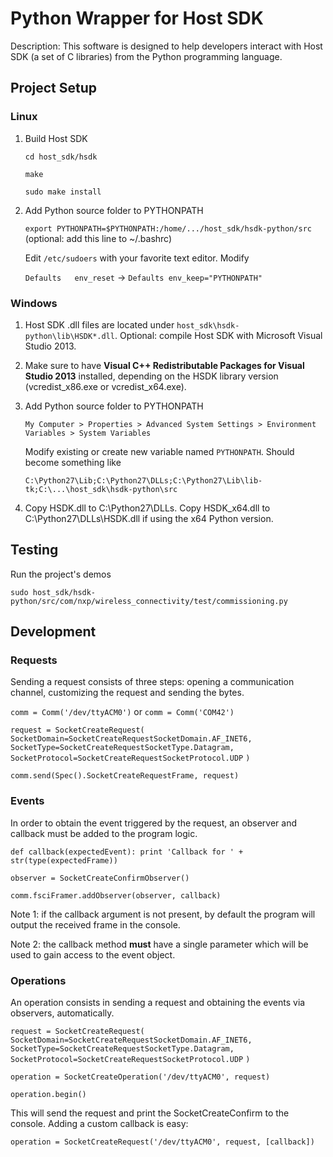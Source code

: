 # Python Wrapper for Host SDK

Description: This software is designed to help developers interact with Host SDK (a set of C libraries) from the Python programming language.

## Project Setup

### Linux
1. Build Host SDK

    `cd host_sdk/hsdk`

    `make`

    `sudo make install`

2. Add Python source folder to PYTHONPATH

    `export PYTHONPATH=$PYTHONPATH:/home/.../host_sdk/hsdk-python/src` (optional: add this line to ~/.bashrc)

    Edit `/etc/sudoers` with your favorite text editor. Modify

    `Defaults	env_reset` -> `Defaults	env_keep="PYTHONPATH"`

### Windows
1. Host SDK .dll files are located under `host_sdk\hsdk-python\lib\HSDK*.dll`. Optional: compile Host SDK with Microsoft Visual Studio 2013.

2. Make sure to have __Visual C++ Redistributable Packages for Visual Studio 2013__ installed, depending on the HSDK library version (vcredist_x86.exe or vcredist_x64.exe).

3. Add Python source folder to PYTHONPATH

    `My Computer > Properties > Advanced System Settings > Environment Variables > System Variables`

    Modify existing or create new variable named `PYTHONPATH`. Should become something like

    `C:\Python27\Lib;C:\Python27\DLLs;C:\Python27\Lib\lib-tk;C:\...\host_sdk\hsdk-python\src`

4. Copy HSDK.dll to C:\Python27\DLLs. Copy HSDK_x64.dll to C:\Python27\DLLs\HSDK.dll if using the x64 Python version.


## Testing

Run the project's demos

`sudo host_sdk/hsdk-python/src/com/nxp/wireless_connectivity/test/commissioning.py`

## Development

### Requests
Sending a request consists of three steps: opening a communication channel, customizing the request and sending the bytes.

`comm = Comm('/dev/ttyACM0')` or `comm = Comm('COM42')`

`request = SocketCreateRequest(`
        `SocketDomain=SocketCreateRequestSocketDomain.AF_INET6,`
        `SocketType=SocketCreateRequestSocketType.Datagram,`
        `SocketProtocol=SocketCreateRequestSocketProtocol.UDP`
    `)`

`comm.send(Spec().SocketCreateRequestFrame, request)`

### Events
In order to obtain the event triggered by the request, an observer and callback must be added to the program logic.

`def callback(expectedEvent): print 'Callback for ' + str(type(expectedFrame))`

`observer = SocketCreateConfirmObserver()`

`comm.fsciFramer.addObserver(observer, callback)`

Note 1: if the callback argument is not present, by default the program will output the received frame in the console.

Note 2: the callback method __must__ have a single parameter which will be used to gain access to the event object.

### Operations
An operation consists in sending a request and obtaining the events via observers, automatically.

`request = SocketCreateRequest(`
        `SocketDomain=SocketCreateRequestSocketDomain.AF_INET6,`
        `SocketType=SocketCreateRequestSocketType.Datagram,`
        `SocketProtocol=SocketCreateRequestSocketProtocol.UDP`
    `)`

`operation = SocketCreateOperation('/dev/ttyACM0', request)`

`operation.begin()`

This will send the request and print the SocketCreateConfirm to the console. Adding a custom callback is easy:

`operation = SocketCreateRequest('/dev/ttyACM0', request, [callback])`

